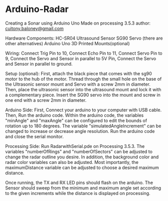 # Arduino-Radar
Creating a Sonar using Arduino Uno
Made on processing 3.5.3
author: cuitony.baloney@gmail.com

Hardware Components:
HC-SR04 Ultrasound Sensor 
SG90 Servo (there are other alternatives)
Arduino Uno
3D Printed Mounts(optional)

Wiring:
Connect Trig Pin to 10,
Connect Echo Pin to 11,
Connect Servo Pin to 9,
Connect the Servo and Sensor in parallel to 5V Pin,
Connect the Servo and Sensor in parallel to ground.

Setup (optional):
First, attach the black piece that comes with the sg90 motor to the hub of the motor. Thread through the small hole on the base of the Ultrasonic sensor mount and Servo with a screw 2mm in diameter. Then, place the ultrasonic sensor into the ultrasound mount and lock it with a complementary piece. Insert the SG90 servo into the mount and screw in one end with a screw 2mm in diameter.

Arduino Side:
First, Connect your arduino to your computer with USB cable. Then, Run the arduino code. Within the arduino code, the variables "minAngle" and "maxAngle" can be configured to edit the bounds of rotation up to 180 degrees. The variable "simulatedAngleIncrement" can be changed to increase or decrease angle resolution. Run the arduino code and close the serial monitor.

Processing Side:
Run RadarwithSerial.pde on Processing 3.5.3. The variables "numberOfRings" and "numberOfSectors" can be adjusted to change the radar outline you desire. In addition, the background color and radar color variables can also be adjusted. Most importantly, the maximumDistance variable can be adjusted to choose a desired maximum distance.


Once running, the TX and RX LED pins should flash on the arduino. The Sensor should sweep from the minimum and maximum angle set according to the given increments while the distance is displayed on processing.

